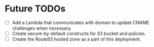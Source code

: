 # Future TODOs

* [ ] Add a Lambda that communicates with domain to update CNAME challenges when necessary.
* [ ] Create secure-by-default constructs for S3 bucket and policies.
* [ ] Create the Route53 hosted zone as a part of this deployment.
